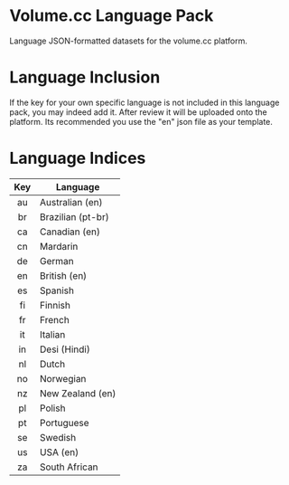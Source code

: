 # Volume.cc Language Pack

Language JSON-formatted datasets for the volume.cc platform.

# Language Inclusion

If the key for your own specific language is not included in this language pack, you may indeed add it. After review it will be uploaded onto the platform. Its recommended you use the "en" json file as your template.

# Language Indices

|  Key  | Language          |
|:-----:|-------------------|
| au    | Australian (en)   |
| br    | Brazilian (pt-br) |
| ca    | Canadian (en)     |
| cn    | Mardarin          |
| de    | German            |
| en    | British (en)      |
| es    | Spanish           |
| fi    | Finnish           |
| fr    | French            |
| it    | Italian           |
| in    | Desi (Hindi)      |
| nl    | Dutch             |
| no    | Norwegian         |
| nz    | New Zealand (en)  |
| pl    | Polish            |
| pt    | Portuguese        |
| se    | Swedish           |
| us    | USA (en)          |
| za    | South African     |
